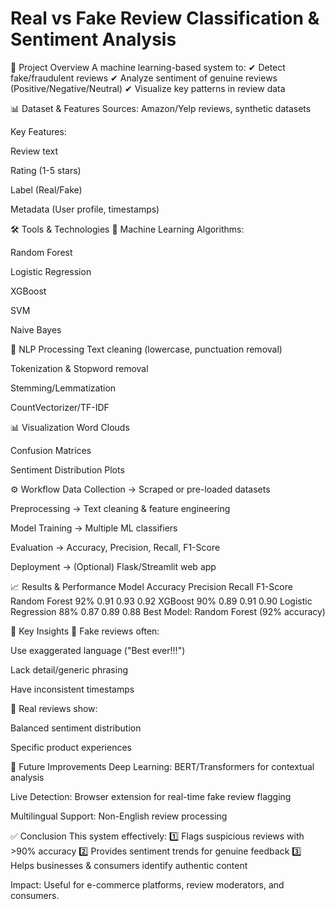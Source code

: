 # Real vs Fake Review Classification & Sentiment Analysis

📌 Project Overview
A machine learning-based system to:
✔ Detect fake/fraudulent reviews
✔ Analyze sentiment of genuine reviews (Positive/Negative/Neutral)
✔ Visualize key patterns in review data

📊 Dataset & Features
Sources: Amazon/Yelp reviews, synthetic datasets

Key Features:

Review text

Rating (1-5 stars)

Label (Real/Fake)

Metadata (User profile, timestamps)

🛠️ Tools & Technologies
🧠 Machine Learning
Algorithms:

Random Forest

Logistic Regression

XGBoost

SVM

Naive Bayes

📝 NLP Processing
Text cleaning (lowercase, punctuation removal)

Tokenization & Stopword removal

Stemming/Lemmatization

CountVectorizer/TF-IDF

📊 Visualization
Word Clouds

Confusion Matrices

Sentiment Distribution Plots

⚙️ Workflow
Data Collection → Scraped or pre-loaded datasets

Preprocessing → Text cleaning & feature engineering

Model Training → Multiple ML classifiers

Evaluation → Accuracy, Precision, Recall, F1-Score

Deployment → (Optional) Flask/Streamlit web app

📈 Results & Performance
Model	Accuracy	Precision	Recall	F1-Score
Random Forest	92%	0.91	0.93	0.92
XGBoost	90%	0.89	0.91	0.90
Logistic Regression	88%	0.87	0.89	0.88
Best Model: Random Forest (92% accuracy)

📌 Key Insights
🔹 Fake reviews often:

Use exaggerated language ("Best ever!!!")

Lack detail/generic phrasing

Have inconsistent timestamps

🔹 Real reviews show:

Balanced sentiment distribution

Specific product experiences

🚀 Future Improvements
Deep Learning: BERT/Transformers for contextual analysis

Live Detection: Browser extension for real-time fake review flagging

Multilingual Support: Non-English review processing

✅ Conclusion
This system effectively:
1️⃣ Flags suspicious reviews with >90% accuracy
2️⃣ Provides sentiment trends for genuine feedback
3️⃣ Helps businesses & consumers identify authentic content

Impact: Useful for e-commerce platforms, review moderators, and consumers.
